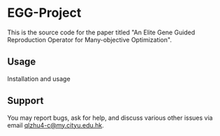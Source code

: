 EGG-Project
===================

This is the source code for the paper titled "An Elite Gene Guided Reproduction Operator for Many-objective Optimization".

Usage
-------------------

Installation and usage

Support
-------
You may report bugs, ask for help, and discuss various other issues via email qlzhu4-c@my.cityu.edu.hk.
